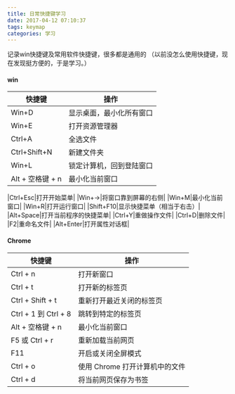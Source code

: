 ```yaml
---
title: 日常快捷键学习
date: 2017-04-12 07:10:37
tags: keymap
categories: 学习 
---
```

记录win快捷键及常用软件快捷键，很多都是通用的
（以前没怎么使用快捷键，现在发现挺方便的，于是学习。）
<!-- more -->

#### win ####
|快捷键|操作|
|------|----|
|Win+D|显示桌面，最小化所有窗口|
|Win+E|打开资源管理器|
|Ctrl+A|全选文件|
|Ctrl+Shift+N|新建文件夹|
|Win+L|锁定计算机，回到登陆窗口|
|Alt + 空格键 + n|最小化当前窗口|

|Ctrl+Esc|打开开始菜单|
|Win+→|将窗口靠到屏幕的右侧|
|Win+M|最小化当前窗口|
|Win+R|打开运行窗口|
|Shift+F10|显示快捷菜单（相当于右击）|
|Alt+Space|打开当前程序的快捷菜单|
|Ctrl+Y|重做操作文件|
|Ctrl+D|删除文件|
|F2|重命名文件|
|Alt+Enter|打开属性对话框|


#### Chrome ####
|快捷键|操作|
|------|----|
|Ctrl + n|打开新窗口|
|Ctrl + t|打开新的标签页|
|Ctrl + Shift + t|重新打开最近关闭的标签页|
|Ctrl + 1 到 Ctrl + 8|跳转到特定的标签页|
|Alt + 空格键 + n|最小化当前窗口|
|F5 或 Ctrl + r|重新加载当前网页|
|F11|开启或关闭全屏模式|
|Ctrl + o |使用 Chrome 打开计算机中的文件|
|Ctrl + d|将当前网页保存为书签|


